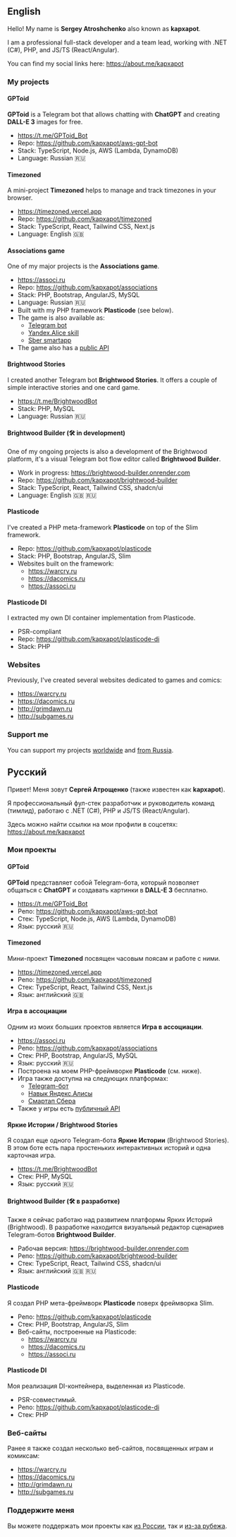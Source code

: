 ## English

Hello! My name is **Sergey Atroshchenko** also known as **kapxapot**.

I am a professional full-stack developer and a team lead, working with .NET (C#), PHP, and JS/TS (React/Angular).

You can find my social links here: https://about.me/kapxapot

### My projects

#### GPToid

**GPToid** is a Telegram bot that allows chatting with **ChatGPT** and creating **DALL-E 3** images for free.

- https://t.me/GPToid_Bot
- Repo: https://github.com/kapxapot/aws-gpt-bot
- Stack: TypeScript, Node.js, AWS (Lambda, DynamoDB)
- Language: Russian 🇷🇺

#### Timezoned

A mini-project **Timezoned** helps to manage and track timezones in your browser.

- https://timezoned.vercel.app
- Repo: https://github.com/kapxapot/timezoned
- Stack: TypeScript, React, Tailwind CSS, Next.js
- Language: English 🇬🇧

#### Associations game

One of my major projects is the **Associations game**.

- https://associ.ru
- Repo: https://github.com/kapxapot/associations
- Stack: PHP, Bootstrap, AngularJS, MySQL
- Language: Russian 🇷🇺
- Built with my PHP framework **Plasticode** (see below).
- The game is also available as:
  - [Telegram bot](https://t.me/AssociRuBot)
  - [Yandex.Alice skill](https://dialogs.yandex.ru/store/skills/36d6b4ed-associacii)
  - [Sber smartapp](https://catalog.smartmarket.sber.ru/apps/f04d7fe5-000f-4980-aa0b-dc904f639ed4/)
- The game also has a [public API](https://associ.ru/api)

#### Brightwood Stories

I created another Telegram bot **Brightwood Stories**.  It offers a couple of simple interactive stories and one card game.

- https://t.me/BrightwoodBot
- Stack: PHP, MySQL
- Language: Russian 🇷🇺

#### Brightwood Builder (🛠 in development)

One of my ongoing projects is also a development of the Brightwood platform, it's a visual Telegram bot flow editor called **Brightwood Builder**.

- Work in progress: https://brightwood-builder.onrender.com
- Repo: https://github.com/kapxapot/brightwood-builder
- Stack: TypeScript, React, Tailwind CSS, shadcn/ui
- Language: English 🇬🇧 🇷🇺

#### Plasticode

I've created a PHP meta-framework **Plasticode** on top of the Slim framework.

- Repo: https://github.com/kapxapot/plasticode
- Stack: PHP, Bootstrap, AngularJS, Slim
- Websites built on the framework:
  - https://warcry.ru
  - https://dacomics.ru
  - https://associ.ru

#### Plasticode DI

I extracted my own DI container implementation from Plasticode.

- PSR-compliant
- Repo: https://github.com/kapxapot/plasticode-di
- Stack: PHP

### Websites

Previously, I've created several websites dedicated to games and comics:

- https://warcry.ru
- https://dacomics.ru
- http://grimdawn.ru
- http://subgames.ru

### Support me

You can support my projects [worldwide](https://www.buymeacoffee.com/kapxapot) and [from Russia](https://pay.cloudtips.ru/p/064a10db).

## Русский

Привет! Меня зовут **Сергей Атрощенко** (также известен как **kapxapot**).

Я профессиональный фул-стек разработчик и руководитель команд (тимлид), работаю с .NET (C#), PHP и JS/TS (React/Angular).

Здесь можно найти ссылки на мои профили в соцсетях: https://about.me/kapxapot

### Мои проекты

#### GPToid

**GPToid** представляет собой Telegram-бота, который позволяет общаться с **ChatGPT** и создавать картинки в **DALL-E 3** бесплатно.

- https://t.me/GPToid_Bot
- Репо: https://github.com/kapxapot/aws-gpt-bot
- Стек: TypeScript, Node.js, AWS (Lambda, DynamoDB)
- Язык: русский 🇷🇺

#### Timezoned

Мини-проект **Timezoned** посвящен часовым поясам и работе с ними.

- https://timezoned.vercel.app
- Репо: https://github.com/kapxapot/timezoned
- Стек: TypeScript, React, Tailwind CSS, Next.js
- Язык: английский 🇬🇧

#### Игра в ассоциации

Одним из моих больших проектов является **Игра в ассоциации**.

- https://associ.ru
- Репо: https://github.com/kapxapot/associations
- Стек: PHP, Bootstrap, AngularJS, MySQL
- Язык: русский 🇷🇺
- Построена на моем PHP-фреймворке **Plasticode** (см. ниже).
- Игра также доступна на следующих платформах:
  - [Telegram-бот](https://t.me/AssociRuBot)
  - [Навык Яндекс.Алисы](https://dialogs.yandex.ru/store/skills/36d6b4ed-associacii)
  - [Смартап Сбера](https://catalog.smartmarket.sber.ru/apps/f04d7fe5-000f-4980-aa0b-dc904f639ed4/)
- Также у игры есть [публичный API](https://associ.ru/api)

#### Яркие Истории / Brightwood Stories

Я создал еще одного Telegram-бота **Яркие Истории** (Brightwood Stories). В этом боте есть пара простеньких интерактивных историй и одна карточная игра.

- https://t.me/BrightwoodBot
- Стек: PHP, MySQL
- Язык: русский 🇷🇺

#### Brightwood Builder (🛠 в разработке)

Также я сейчас работаю над развитием платформы Ярких Историй (Brightwood). В разработке находится визуальный редактор сценариев Telegram-ботов **Brightwood Builder**.

- Рабочая версия: https://brightwood-builder.onrender.com
- Репо: https://github.com/kapxapot/brightwood-builder
- Стек: TypeScript, React, Tailwind CSS, shadcn/ui
- Язык: английский 🇬🇧 🇷🇺

#### Plasticode

Я создал PHP мета-фреймворк **Plasticode** поверх фреймворка Slim.

- Репо: https://github.com/kapxapot/plasticode
- Стек: PHP, Bootstrap, AngularJS, Slim
- Веб-сайты, построенные на Plasticode:
  - https://warcry.ru
  - https://dacomics.ru
  - https://associ.ru

#### Plasticode DI

Моя реализация DI-контейнера, выделенная из Plasticode.

- PSR-совместимый.
- Репо: https://github.com/kapxapot/plasticode-di
- Стек: PHP

### Веб-сайты

Ранее я также создал несколько веб-сайтов, посвященных играм и комиксам:

- https://warcry.ru
- https://dacomics.ru
- http://grimdawn.ru
- http://subgames.ru

### Поддержите меня

Вы можете поддержать мои проекты как [из России](https://pay.cloudtips.ru/p/064a10db), так и [из-за рубежа](https://www.buymeacoffee.com/kapxapot).

